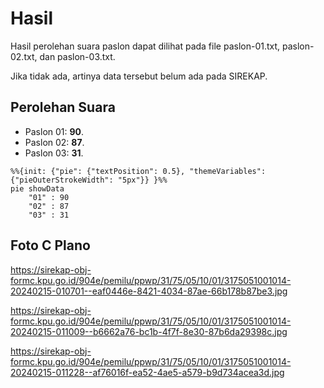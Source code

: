 # Hasil

Hasil perolehan suara paslon dapat dilihat pada file paslon-01.txt, paslon-02.txt, dan paslon-03.txt.

Jika tidak ada, artinya data tersebut belum ada pada SIREKAP.

## Perolehan Suara

 * Paslon 01: **90**.
 * Paslon 02: **87**.
 * Paslon 03: **31**.

```mermaid
%%{init: {"pie": {"textPosition": 0.5}, "themeVariables": {"pieOuterStrokeWidth": "5px"}} }%%
pie showData
    "01" : 90
    "02" : 87
    "03" : 31
```
## Foto C Plano

https://sirekap-obj-formc.kpu.go.id/904e/pemilu/ppwp/31/75/05/10/01/3175051001014-20240215-010701--eaf0446e-8421-4034-87ae-66b178b87be3.jpg

https://sirekap-obj-formc.kpu.go.id/904e/pemilu/ppwp/31/75/05/10/01/3175051001014-20240215-011009--b6662a76-bc1b-4f7f-8e30-87b6da29398c.jpg

https://sirekap-obj-formc.kpu.go.id/904e/pemilu/ppwp/31/75/05/10/01/3175051001014-20240215-011228--af76016f-ea52-4ae5-a579-b9d734acea3d.jpg
